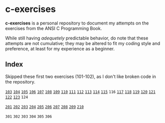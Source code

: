 # c-exercises

**c-exercises** is a personal repository to document my attempts on the exercises from the ANSI C Programming Book.

While still having _adequetely_ predictable behavior, do note that these attempts are not cumulative; they may be altered to fit my coding style and preference, at least for my experience as a beginner.

## Index

Skipped these first two exercises (101-102), as I don't like broken code in the repository.

[`103`](src/chapter1/exer103-104-105-115.c)
[`104`](src/chapter1/exer103-104-105-115.c)
[`105`](src/chapter1/exer103-104-105-115.c)
[`106`](src/chapter1/exer106-107.c)
[`107`](src/chapter1/exer106-107.c)
[`108`](src/chapter1/exer108.c)
[`109`](src/chapter1/exer109.c)
[`110`](src/chapter1/exer110.c)
[`111`](src/chapter1/exer111.c)
[`112`](src/chapter1/exer112.c)
[`113`](src/chapter1/exer113.c)
[`114`](src/chapter1/exer114.c)
[`115`](src/chapter1/exer103-104-105-115.c)
`116`
[`117`](src/chapter1/exer117.c)
[`118`](src/chapter1/exer118.c) 
[`119`](src/chapter1/exer119.c)
[`120`](src/chapter1/exer120.c)
[`121`](src/chapter1/exer121.c)
[`122`](src/chapter1/exer122.c)
[`123`](src/chapter1/exer123.c)
`124`

[`201`](src/chapter2/exer201.c)
[`202`](src/chapter2/exer202.c)
[`203`](src/chapter2/exer203.c)
[`204`](src/chapter2/exer204-205.c)
[`205`](src/chapter2/exer204-205.c)
[`206`](src/chapter2/exer206-207-208-209.c)
[`207`](src/chapter2/exer206-207-208-209.c)
[`208`](src/chapter2/exer206-207-208-209.c)
[`209`](src/chapter2/exer206-207-208-209.c)
[`210`](src/chapter2/exer210.c)

`301`
`302`
`303`
`304`
`305`
`306`